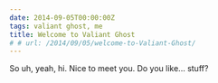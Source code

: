 ```yaml
---
date: 2014-09-05T00:00:00Z
tags: valiant ghost, me
title: Welcome to Valiant Ghost
# # url: /2014/09/05/welcome-to-Valiant-Ghost/
---
```


So uh, yeah, hi. Nice to meet you. Do you like... stuff?
